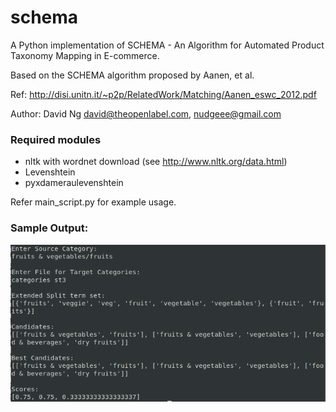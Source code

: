 # schema
A Python implementation of SCHEMA - An Algorithm for Automated Product Taxonomy Mapping in E-commerce.

Based on the SCHEMA algorithm proposed by Aanen, et al.

Ref: http://disi.unitn.it/~p2p/RelatedWork/Matching/Aanen_eswc_2012.pdf

Author: David Ng <david@theopenlabel.com>, <nudgeee@gmail.com>


### Required modules
* nltk with wordnet download (see http://www.nltk.org/data.html)
* Levenshtein
* pyxdameraulevenshtein
 

Refer main_script.py for example usage.

### Sample Output:
![Sample Output](https://github.com/DarkByt31/schema/blob/master/Output.png)
